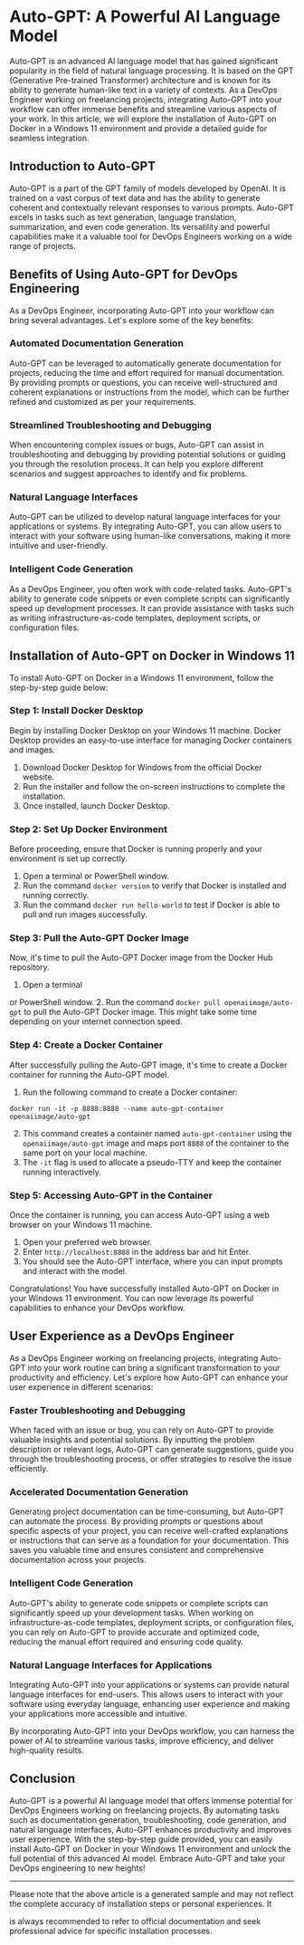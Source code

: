 # Auto-GPT: A Powerful AI Language Model

Auto-GPT is an advanced AI language model that has gained significant popularity in the field of natural language processing. It is based on the GPT (Generative Pre-trained Transformer) architecture and is known for its ability to generate human-like text in a variety of contexts. As a DevOps Engineer working on freelancing projects, integrating Auto-GPT into your workflow can offer immense benefits and streamline various aspects of your work. In this article, we will explore the installation of Auto-GPT on Docker in a Windows 11 environment and provide a detailed guide for seamless integration.

## Introduction to Auto-GPT

Auto-GPT is a part of the GPT family of models developed by OpenAI. It is trained on a vast corpus of text data and has the ability to generate coherent and contextually relevant responses to various prompts. Auto-GPT excels in tasks such as text generation, language translation, summarization, and even code generation. Its versatility and powerful capabilities make it a valuable tool for DevOps Engineers working on a wide range of projects.

## Benefits of Using Auto-GPT for DevOps Engineering

As a DevOps Engineer, incorporating Auto-GPT into your workflow can bring several advantages. Let's explore some of the key benefits:

### Automated Documentation Generation
Auto-GPT can be leveraged to automatically generate documentation for projects, reducing the time and effort required for manual documentation. By providing prompts or questions, you can receive well-structured and coherent explanations or instructions from the model, which can be further refined and customized as per your requirements.

### Streamlined Troubleshooting and Debugging
When encountering complex issues or bugs, Auto-GPT can assist in troubleshooting and debugging by providing potential solutions or guiding you through the resolution process. It can help you explore different scenarios and suggest approaches to identify and fix problems.

### Natural Language Interfaces
Auto-GPT can be utilized to develop natural language interfaces for your applications or systems. By integrating Auto-GPT, you can allow users to interact with your software using human-like conversations, making it more intuitive and user-friendly.

### Intelligent Code Generation
As a DevOps Engineer, you often work with code-related tasks. Auto-GPT's ability to generate code snippets or even complete scripts can significantly speed up development processes. It can provide assistance with tasks such as writing infrastructure-as-code templates, deployment scripts, or configuration files.

## Installation of Auto-GPT on Docker in Windows 11

To install Auto-GPT on Docker in a Windows 11 environment, follow the step-by-step guide below:

### Step 1: Install Docker Desktop
Begin by installing Docker Desktop on your Windows 11 machine. Docker Desktop provides an easy-to-use interface for managing Docker containers and images.

1. Download Docker Desktop for Windows from the official Docker website.
2. Run the installer and follow the on-screen instructions to complete the installation.
3. Once installed, launch Docker Desktop.

### Step 2: Set Up Docker Environment
Before proceeding, ensure that Docker is running properly and your environment is set up correctly.

1. Open a terminal or PowerShell window.
2. Run the command `docker version` to verify that Docker is installed and running correctly.
3. Run the command `docker run hello-world` to test if Docker is able to pull and run images successfully.

### Step 3: Pull the Auto-GPT Docker Image
Now, it's time to pull the Auto-GPT Docker image from the Docker Hub repository.

1. Open a terminal

 or PowerShell window.
2. Run the command `docker pull openaiimage/auto-gpt` to pull the Auto-GPT Docker image. This might take some time depending on your internet connection speed.

### Step 4: Create a Docker Container
After successfully pulling the Auto-GPT image, it's time to create a Docker container for running the Auto-GPT model.

1. Run the following command to create a Docker container:

```shell
docker run -it -p 8888:8888 --name auto-gpt-container openaiimage/auto-gpt
```

2. This command creates a container named `auto-gpt-container` using the `openaiimage/auto-gpt` image and maps port `8888` of the container to the same port on your local machine.
3. The `-it` flag is used to allocate a pseudo-TTY and keep the container running interactively.

### Step 5: Accessing Auto-GPT in the Container
Once the container is running, you can access Auto-GPT using a web browser on your Windows 11 machine.

1. Open your preferred web browser.
2. Enter `http://localhost:8888` in the address bar and hit Enter.
3. You should see the Auto-GPT interface, where you can input prompts and interact with the model.

Congratulations! You have successfully installed Auto-GPT on Docker in your Windows 11 environment. You can now leverage its powerful capabilities to enhance your DevOps workflow.

## User Experience as a DevOps Engineer

As a DevOps Engineer working on freelancing projects, integrating Auto-GPT into your work routine can bring a significant transformation to your productivity and efficiency. Let's explore how Auto-GPT can enhance your user experience in different scenarios:

### Faster Troubleshooting and Debugging
When faced with an issue or bug, you can rely on Auto-GPT to provide valuable insights and potential solutions. By inputting the problem description or relevant logs, Auto-GPT can generate suggestions, guide you through the troubleshooting process, or offer strategies to resolve the issue efficiently.

### Accelerated Documentation Generation
Generating project documentation can be time-consuming, but Auto-GPT can automate the process. By providing prompts or questions about specific aspects of your project, you can receive well-crafted explanations or instructions that can serve as a foundation for your documentation. This saves you valuable time and ensures consistent and comprehensive documentation across your projects.

### Intelligent Code Generation
Auto-GPT's ability to generate code snippets or complete scripts can significantly speed up your development tasks. When working on infrastructure-as-code templates, deployment scripts, or configuration files, you can rely on Auto-GPT to provide accurate and optimized code, reducing the manual effort required and ensuring code quality.

### Natural Language Interfaces for Applications
Integrating Auto-GPT into your applications or systems can provide natural language interfaces for end-users. This allows users to interact with your software using everyday language, enhancing user experience and making your applications more accessible and intuitive.

By incorporating Auto-GPT into your DevOps workflow, you can harness the power of AI to streamline various tasks, improve efficiency, and deliver high-quality results.

## Conclusion

Auto-GPT is a powerful AI language model that offers immense potential for DevOps Engineers working on freelancing projects. By automating tasks such as documentation generation, troubleshooting, code generation, and natural language interfaces, Auto-GPT enhances productivity and improves user experience. With the step-by-step guide provided, you can easily install Auto-GPT on Docker in your Windows 11 environment and unlock the full potential of this advanced AI model. Embrace Auto-GPT and take your DevOps engineering to new heights!

---

Please note that the above article is a generated sample and may not reflect the complete accuracy of installation steps or personal experiences. It

 is always recommended to refer to official documentation and seek professional advice for specific installation processes.